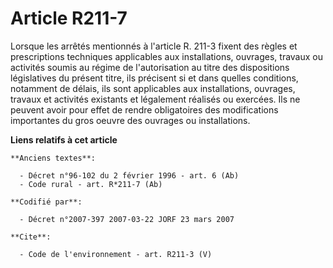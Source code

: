 # Article R211-7

Lorsque les arrêtés mentionnés à l'article R. 211-3 fixent des règles et prescriptions techniques applicables aux
installations, ouvrages, travaux ou activités soumis au régime de l'autorisation au titre des dispositions législatives du
présent titre, ils précisent si et dans quelles conditions, notamment de délais, ils sont applicables aux installations,
ouvrages, travaux et activités existants et légalement réalisés ou exercées. Ils ne peuvent avoir pour effet de rendre
obligatoires des modifications importantes du gros oeuvre des ouvrages ou installations.

**Liens relatifs à cet article**

	**Anciens textes**:

	  - Décret n°96-102 du 2 février 1996 - art. 6 (Ab)
	  - Code rural - art. R*211-7 (Ab)

	**Codifié par**:

	  - Décret n°2007-397 2007-03-22 JORF 23 mars 2007

	**Cite**:

	  - Code de l'environnement - art. R211-3 (V)
